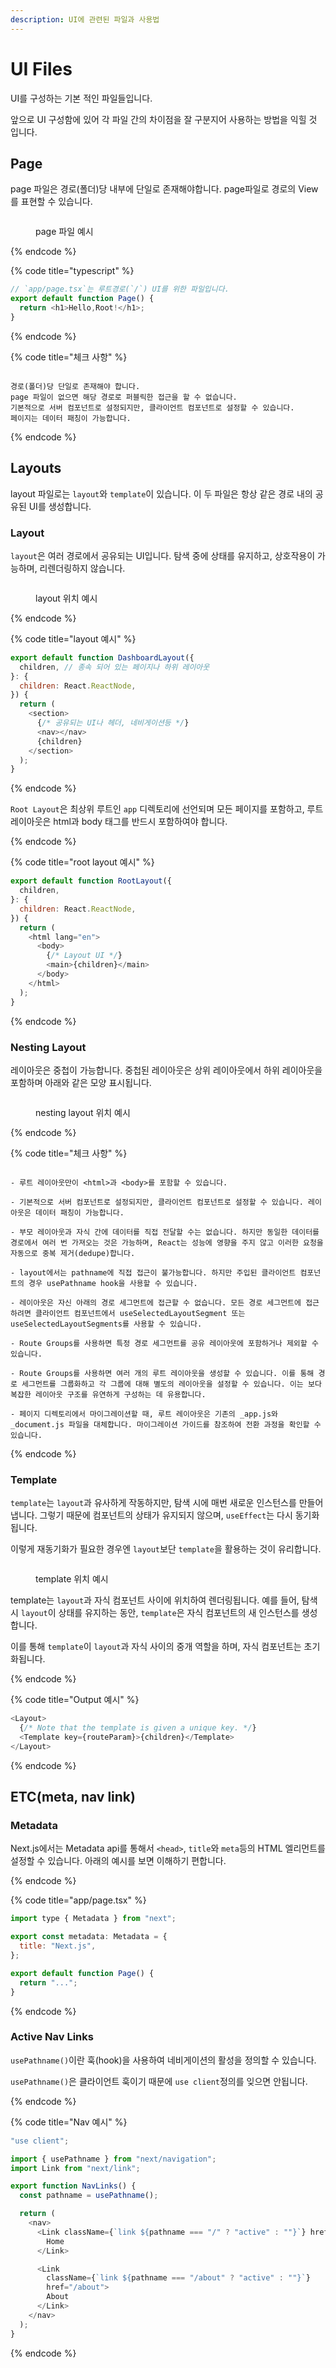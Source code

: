```yaml
---
description: UI에 관련된 파일과 사용법
---
```


# UI Files

UI를 구성하는 기본 적인 파일들입니다.

앞으로 UI 구성함에 있어 각 파일 간의 차이점을 잘 구분지어 사용하는 방법을 익힐 것 입니다.

## Page

page 파일은 경로(폴더)당 내부에 단일로 존재해야합니다. page파일로 경로의 View를 표현할 수 있습니다.

<figure><img src="https://nextjs.org/_next/image?url=%2Fdocs%2Fdark%2Fpage-special-file.png&w=1920&q=75" alt=""><figcaption><p>page 파일 예시</p></figcaption></figure>

{% endcode %}

{% code title="typescript" %}

```typescript
// `app/page.tsx`는 루트경로(`/`) UI를 위한 파일입니다.
export default function Page() {
  return <h1>Hello,Root!</h1>;
}
```

{% endcode %}

{% code title="체크 사항" %}


```

경로(폴더)당 단일로 존재해야 합니다.
page 파일이 없으면 해당 경로로 퍼블릭한 접근을 할 수 없습니다.
기본적으로 서버 컴포넌트로 설정되지만, 클라이언트 컴포넌트로 설정할 수 있습니다.
페이지는 데이터 패칭이 가능합니다.

```


{% endcode %}

## Layouts

layout 파일로는 `layout`와 `template`이 있습니다. 이 두 파일은 항상 같은 경로 내의 공유된 UI를 생성합니다.

### Layout

`layout`은 여러 경로에서 공유되는 UI입니다. 탐색 중에 상태를 유지하고, 상호작용이 가능하며, 리렌더링하지 않습니다.

<figure><img src="https://nextjs.org/_next/image?url=%2Fdocs%2Fdark%2Flayout-special-file.png&w=1920&q=75" alt=""><figcaption><p>layout 위치 예시</p></figcaption></figure>

{% endcode %}

{% code title="layout 예시" %}

```js
export default function DashboardLayout({
  children, // 종속 되어 있는 페이지나 하위 레이아웃
}: {
  children: React.ReactNode,
}) {
  return (
    <section>
      {/* 공유되는 UI나 헤더, 네비게이션등 */}
      <nav></nav>
      {children}
    </section>
  );
}
```

{% endcode %}

`Root Layout`은 최상위 루트인 `app` 디렉토리에 선언되며 모든 페이지를 포함하고, 루트 레이아웃은 html과 body 태그를 반드시 포함하여야 합니다.

{% endcode %}

{% code title="root layout 예시" %}

```js
export default function RootLayout({
  children,
}: {
  children: React.ReactNode,
}) {
  return (
    <html lang="en">
      <body>
        {/* Layout UI */}
        <main>{children}</main>
      </body>
    </html>
  );
}
```

{% endcode %}

### Nesting Layout

레이아웃은 중첩이 가능합니다. 중첩된 레이아웃은 상위 레이아웃에서 하위 레이아웃을 포함하며 아래와 같은 모양 표시됩니다.

<figure><img src="https://nextjs.org/_next/image?url=%2Fdocs%2Fdark%2Fnested-layouts-ui.png&w=1920&q=75" alt=""><figcaption><p>nesting layout 위치 예시</p></figcaption></figure>

{% endcode %}

{% code title="체크 사항" %}

```

- 루트 레이아웃만이 <html>과 <body>를 포함할 수 있습니다.

- 기본적으로 서버 컴포넌트로 설정되지만, 클라이언트 컴포넌트로 설정할 수 있습니다. 레이아웃은 데이터 패칭이 가능합니다.

- 부모 레이아웃과 자식 간에 데이터를 직접 전달할 수는 없습니다. 하지만 동일한 데이터를 경로에서 여러 번 가져오는 것은 가능하며, React는 성능에 영향을 주지 않고 이러한 요청을 자동으로 중복 제거(dedupe)합니다.

- layout에서는 pathname에 직접 접근이 불가능합니다. 하지만 주입된 클라이언트 컴포넌트의 경우 usePathname hook을 사용할 수 있습니다.

- 레이아웃은 자신 아래의 경로 세그먼트에 접근할 수 없습니다. 모든 경로 세그먼트에 접근하려면 클라이언트 컴포넌트에서 useSelectedLayoutSegment 또는 useSelectedLayoutSegments를 사용할 수 있습니다.

- Route Groups를 사용하면 특정 경로 세그먼트를 공유 레이아웃에 포함하거나 제외할 수 있습니다.

- Route Groups를 사용하면 여러 개의 루트 레이아웃을 생성할 수 있습니다. 이를 통해 경로 세그먼트를 그룹화하고 각 그룹에 대해 별도의 레이아웃을 설정할 수 있습니다. 이는 보다 복잡한 레이아웃 구조를 유연하게 구성하는 데 유용합니다.

- 페이지 디렉토리에서 마이그레이션할 때, 루트 레이아웃은 기존의 _app.js와 _document.js 파일을 대체합니다. 마이그레이션 가이드를 참조하여 전환 과정을 확인할 수 있습니다.

```

{% endcode %}

### Template

`template`는 `layout`과 유사하게 작동하지만, 탐색 시에 매번 새로운 인스턴스를 만들어냅니다. 그렇기 때문에 컴포넌트의 상태가 유지되지 않으며, `useEffect`는 다시 동기화됩니다. 

이렇게 재동기화가 필요한 경우엔 `layout`보단 `template`을 활용하는 것이 유리합니다.

<figure><img src="https://nextjs.org/_next/image?url=%2Fdocs%2Fdark%2Ftemplate-special-file.png&w=1920&q=75" alt=""><figcaption><p>template 위치 예시</p></figcaption></figure>

template는 `layout`과 자식 컴포넌트 사이에 위치하여 렌더링됩니다. 예를 들어, 탐색 시 `layout`이 상태를 유지하는 동안, `template`은 자식 컴포넌트의 새 인스턴스를 생성합니다. 

이를 통해 `template`이 `layout`과 자식 사이의 중개 역할을 하며, 자식 컴포넌트는 초기화됩니다.

{% endcode %}

{% code title="Output 예시" %}

```js
<Layout>
  {/* Note that the template is given a unique key. */}
  <Template key={routeParam}>{children}</Template>
</Layout>
```

{% endcode %}

## ETC(meta, nav link)

### Metadata

Next.js에서는 Metadata api를 통해서 `<head>`, `title`와 `meta`등의 HTML 엘리먼트를 설정할 수 있습니다. 아래의 예시를 보면 이해하기 편합니다.

{% endcode %}

{% code title="app/page.tsx" %}

```js
import type { Metadata } from "next";

export const metadata: Metadata = {
  title: "Next.js",
};

export default function Page() {
  return "...";
}
```

{% endcode %}

### Active Nav Links

`usePathname()`이란 훅(hook)을 사용하여 네비게이션의 활성을 정의할 수 있습니다.

`usePathname()`은 클라이언트 훅이기 때문에 `use client`정의를 잊으면 안됩니다.

{% endcode %}

{% code title="Nav 예시" %}

```js
"use client";

import { usePathname } from "next/navigation";
import Link from "next/link";

export function NavLinks() {
  const pathname = usePathname();

  return (
    <nav>
      <Link className={`link ${pathname === "/" ? "active" : ""}`} href="/">
        Home
      </Link>

      <Link
        className={`link ${pathname === "/about" ? "active" : ""}`}
        href="/about">
        About
      </Link>
    </nav>
  );
}
```

{% endcode %}
